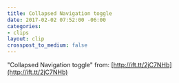 ```yaml
---
title: Collapsed Navigation toggle
date: 2017-02-02 07:52:00 -06:00
categories:
- clips
layout: clip
crosspost_to_medium: false
---
```


"Collapsed Navigation toggle"
from: [http://ift.tt/2jC7NHb](http://ift.tt/2jC7NHb)
